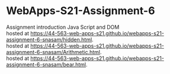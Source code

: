 # WebApps-S21-Assignment-6
Assignment introduction Java Script and DOM
<br>
hosted at https://44-563-web-apps-s21.github.io/webapps-s21-assignment-6-snasam/hidden.html.
<br>
hosted at https://44-563-web-apps-s21.github.io/webapps-s21-assignment-6-snasam/Arithmetic.html.
<br>
hosted at https://44-563-web-apps-s21.github.io/webapps-s21-assignment-6-snasam/bear.html.
